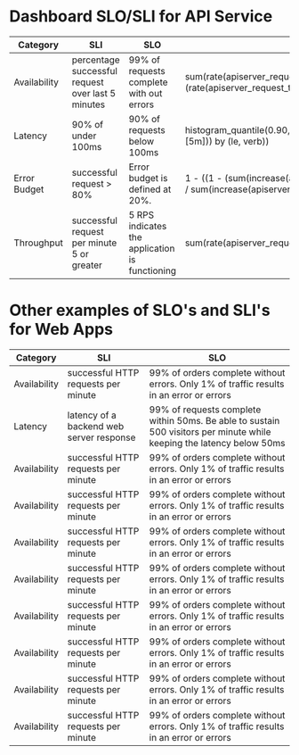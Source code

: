 # Dashboard SLO/SLI for API Service

| Category     | SLI      | SLO                                                                | Query                                       |
|--------------|----------|--------------------------------------------------------------------|---------------------------------------------|
| Availability |    percentage successful request over last 5 minutes | 99% of requests complete with out errors |sum(rate(apiserver_request_total{job="apiserver",code!~"5.."}[5m]))/sum (rate(apiserver_request_total{job="apiserver"}[5m])) |
| Latency| 90% of under 100ms | 90% of requests below 100ms | histogram_quantile(0.90,sum(rate(apiserver_request_duration_seconds_bucket{job="apiserver"}[5m])) by (le, verb)) | 
| Error Budget | successful request > 80%  | Error budget is defined at 20%.|1 - ((1 - (sum(increase(apiserver_request_total{job="apiserver", code="200"}[5m])) by (verb)) / sum(increase(apiserver_request_total{job="apiserver"}[5m])) by (verb)) / (1 - .80)) |
| Throughput   |   successful request per minute 5 or greater  | 5 RPS indicates the application is functioning | sum(rate(apiserver_request_total{job="apiserver",code=~"2.."}[5m])) |


# Other examples of SLO's and SLI's for Web Apps

| Category     | SLI      | SLO                                                                |
|--------------|----------|--------------------------------------------------------------------|
| Availability |  successful HTTP requests per minute | 99% of orders complete without errors. Only 1% of traffic results in an error or errors |
| Latency |  latency of a backend web server response |99% of requests complete within 50ms. Be able to sustain 500 visitors per minute while keeping the latency below 50ms |
| Availability |  successful HTTP requests per minute | 99% of orders complete without errors. Only 1% of traffic results in an error or errors |
| Availability |  successful HTTP requests per minute | 99% of orders complete without errors. Only 1% of traffic results in an error or errors |
| Availability |  successful HTTP requests per minute | 99% of orders complete without errors. Only 1% of traffic results in an error or errors |
| Availability |  successful HTTP requests per minute | 99% of orders complete without errors. Only 1% of traffic results in an error or errors |
| Availability |  successful HTTP requests per minute | 99% of orders complete without errors. Only 1% of traffic results in an error or errors |
| Availability |  successful HTTP requests per minute | 99% of orders complete without errors. Only 1% of traffic results in an error or errors |
| Availability |  successful HTTP requests per minute | 99% of orders complete without errors. Only 1% of traffic results in an error or errors |
| Availability |  successful HTTP requests per minute | 99% of orders complete without errors. Only 1% of traffic results in an error or errors |
